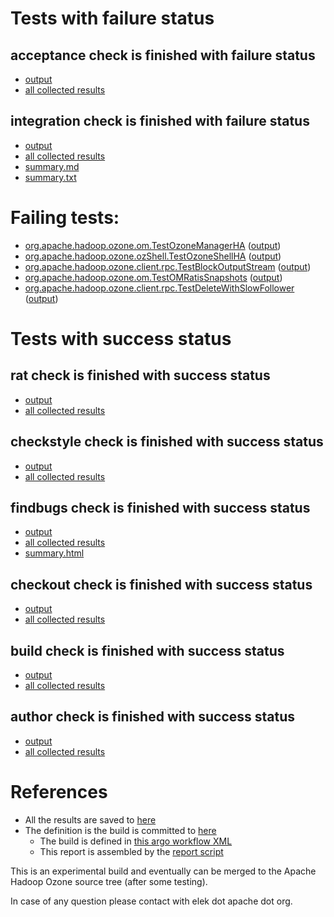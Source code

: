 # Tests with failure status

## acceptance check is finished with failure status

   * [output](https://raw.githubusercontent.com/elek/ozone-ci-q4/master/pr/pr-hdds-2343-47w29/acceptance/output.log)
   * [all collected results](https://github.com/elek/ozone-ci-q4/tree/master/pr/pr-hdds-2343-47w29/acceptance)


## integration check is finished with failure status

   * [output](https://raw.githubusercontent.com/elek/ozone-ci-q4/master/pr/pr-hdds-2343-47w29/integration/output.log)
   * [all collected results](https://github.com/elek/ozone-ci-q4/tree/master/pr/pr-hdds-2343-47w29/integration)
   * [summary.md](https://github.com/elek/ozone-ci-q4/tree/master/pr/pr-hdds-2343-47w29/integration/summary.md)
   * [summary.txt](https://github.com/elek/ozone-ci-q4/tree/master/pr/pr-hdds-2343-47w29/integration/summary.txt)

# Failing tests: 

 * [org.apache.hadoop.ozone.om.TestOzoneManagerHA](hadoop-ozone/integration-test/org.apache.hadoop.ozone.om.TestOzoneManagerHA.txt) ([output](hadoop-ozone/integration-test/org.apache.hadoop.ozone.om.TestOzoneManagerHA-output.txt))
 * [org.apache.hadoop.ozone.ozShell.TestOzoneShellHA](hadoop-ozone/integration-test/org.apache.hadoop.ozone.ozShell.TestOzoneShellHA.txt) ([output](hadoop-ozone/integration-test/org.apache.hadoop.ozone.ozShell.TestOzoneShellHA-output.txt))
 * [org.apache.hadoop.ozone.client.rpc.TestBlockOutputStream](hadoop-ozone/integration-test/org.apache.hadoop.ozone.client.rpc.TestBlockOutputStream.txt) ([output](hadoop-ozone/integration-test/org.apache.hadoop.ozone.client.rpc.TestBlockOutputStream-output.txt))
 * [org.apache.hadoop.ozone.om.TestOMRatisSnapshots](hadoop-ozone/integration-test/org.apache.hadoop.ozone.om.TestOMRatisSnapshots.txt) ([output](hadoop-ozone/integration-test/org.apache.hadoop.ozone.om.TestOMRatisSnapshots-output.txt))
 * [org.apache.hadoop.ozone.client.rpc.TestDeleteWithSlowFollower](hadoop-ozone/integration-test/org.apache.hadoop.ozone.client.rpc.TestDeleteWithSlowFollower.txt) ([output](hadoop-ozone/integration-test/org.apache.hadoop.ozone.client.rpc.TestDeleteWithSlowFollower-output.txt))


# Tests with success status

## rat check is finished with success status

   * [output](https://raw.githubusercontent.com/elek/ozone-ci-q4/master/pr/pr-hdds-2343-47w29/rat/output.log)
   * [all collected results](https://github.com/elek/ozone-ci-q4/tree/master/pr/pr-hdds-2343-47w29/rat)


## checkstyle check is finished with success status

   * [output](https://raw.githubusercontent.com/elek/ozone-ci-q4/master/pr/pr-hdds-2343-47w29/checkstyle/output.log)
   * [all collected results](https://github.com/elek/ozone-ci-q4/tree/master/pr/pr-hdds-2343-47w29/checkstyle)


## findbugs check is finished with success status

   * [output](https://raw.githubusercontent.com/elek/ozone-ci-q4/master/pr/pr-hdds-2343-47w29/findbugs/output.log)
   * [all collected results](https://github.com/elek/ozone-ci-q4/tree/master/pr/pr-hdds-2343-47w29/findbugs)
   * [summary.html](https://elek.github.io/ozone-ci-q4/pr/pr-hdds-2343-47w29/findbugs/summary.html)


## checkout check is finished with success status

   * [output](https://raw.githubusercontent.com/elek/ozone-ci-q4/master/pr/pr-hdds-2343-47w29/checkout/output.log)
   * [all collected results](https://github.com/elek/ozone-ci-q4/tree/master/pr/pr-hdds-2343-47w29/checkout)


## build check is finished with success status

   * [output](https://raw.githubusercontent.com/elek/ozone-ci-q4/master/pr/pr-hdds-2343-47w29/build/output.log)
   * [all collected results](https://github.com/elek/ozone-ci-q4/tree/master/pr/pr-hdds-2343-47w29/build)


## author check is finished with success status

   * [output](https://raw.githubusercontent.com/elek/ozone-ci-q4/master/pr/pr-hdds-2343-47w29/author/output.log)
   * [all collected results](https://github.com/elek/ozone-ci-q4/tree/master/pr/pr-hdds-2343-47w29/author)




# References

 * All the results are saved to [here](https://github.com/elek/ozone-ci-q4/tree/master/pr/pr-hdds-2343-47w29/)
 * The definition is the build is committed to [here](https://github.com/elek/argo-ozone)
    * The build is defined in [this argo workflow XML](https://github.com/elek/argo-ozone/blob/master/ozone-build.yaml)
    * This report is assembled by the [report script](https://github.com/elek/argo-ozone/blob/master/scripts/report.sh)

This is an experimental build and eventually can be merged to the Apache Hadoop Ozone source tree (after some testing).

In case of any question please contact with elek dot apache dot org.
